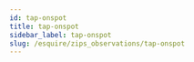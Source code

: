 ```yaml
---
id: tap-onspot
title: tap-onspot
sidebar_label: tap-onspot
slug: /esquire/zips_observations/tap-onspot
---
```

